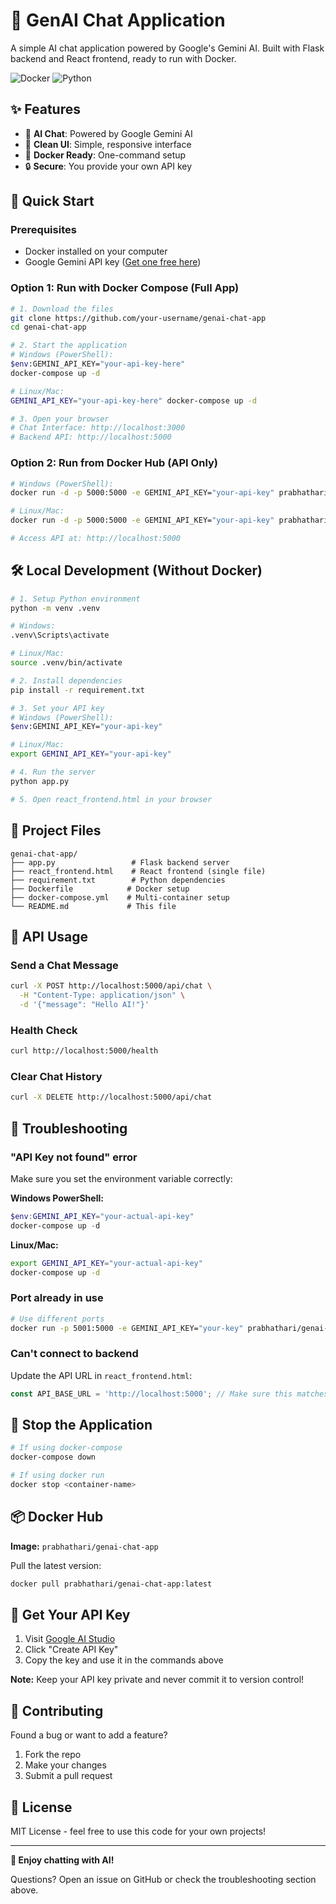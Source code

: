 # 🤖 GenAI Chat Application

A simple AI chat application powered by Google's Gemini AI. Built with Flask backend and React frontend, ready to run with Docker.

![Docker](https://img.shields.io/badge/docker-ready-blue.svg)
![Python](https://img.shields.io/badge/python-3.9+-green.svg)

## ✨ Features

- 💬 **AI Chat**: Powered by Google Gemini AI
- 🎨 **Clean UI**: Simple, responsive interface
- 🐳 **Docker Ready**: One-command setup
- 🔒 **Secure**: You provide your own API key

## 🚀 Quick Start

### Prerequisites

- Docker installed on your computer
- Google Gemini API key ([Get one free here](https://makersuite.google.com/app/apikey))

### Option 1: Run with Docker Compose (Full App)

```bash
# 1. Download the files
git clone https://github.com/your-username/genai-chat-app
cd genai-chat-app

# 2. Start the application
# Windows (PowerShell):
$env:GEMINI_API_KEY="your-api-key-here"
docker-compose up -d

# Linux/Mac:
GEMINI_API_KEY="your-api-key-here" docker-compose up -d

# 3. Open your browser
# Chat Interface: http://localhost:3000
# Backend API: http://localhost:5000
```

### Option 2: Run from Docker Hub (API Only)

```bash
# Windows (PowerShell):
docker run -d -p 5000:5000 -e GEMINI_API_KEY="your-api-key" prabhathari/genai-chat-app

# Linux/Mac:
docker run -d -p 5000:5000 -e GEMINI_API_KEY="your-api-key" prabhathari/genai-chat-app

# Access API at: http://localhost:5000
```

## 🛠️ Local Development (Without Docker)

```bash
# 1. Setup Python environment
python -m venv .venv

# Windows:
.venv\Scripts\activate

# Linux/Mac:
source .venv/bin/activate

# 2. Install dependencies
pip install -r requirement.txt

# 3. Set your API key
# Windows (PowerShell):
$env:GEMINI_API_KEY="your-api-key"

# Linux/Mac:
export GEMINI_API_KEY="your-api-key"

# 4. Run the server
python app.py

# 5. Open react_frontend.html in your browser
```

## 📁 Project Files

```
genai-chat-app/
├── app.py                 # Flask backend server
├── react_frontend.html    # React frontend (single file)
├── requirement.txt        # Python dependencies
├── Dockerfile            # Docker setup
├── docker-compose.yml    # Multi-container setup
└── README.md             # This file
```

## 🔌 API Usage

### Send a Chat Message
```bash
curl -X POST http://localhost:5000/api/chat \
  -H "Content-Type: application/json" \
  -d '{"message": "Hello AI!"}'
```

### Health Check
```bash
curl http://localhost:5000/health
```

### Clear Chat History
```bash
curl -X DELETE http://localhost:5000/api/chat
```

## 🐛 Troubleshooting

### "API Key not found" error
Make sure you set the environment variable correctly:

**Windows PowerShell:**
```powershell
$env:GEMINI_API_KEY="your-actual-api-key"
docker-compose up -d
```

**Linux/Mac:**
```bash
export GEMINI_API_KEY="your-actual-api-key"
docker-compose up -d
```

### Port already in use
```bash
# Use different ports
docker run -p 5001:5000 -e GEMINI_API_KEY="your-key" prabhathari/genai-chat-app
```

### Can't connect to backend
Update the API URL in `react_frontend.html`:
```javascript
const API_BASE_URL = 'http://localhost:5000'; // Make sure this matches your backend port
```

## 🛑 Stop the Application

```bash
# If using docker-compose
docker-compose down

# If using docker run
docker stop <container-name>
```

## 📦 Docker Hub

**Image:** `prabhathari/genai-chat-app`

Pull the latest version:
```bash
docker pull prabhathari/genai-chat-app:latest
```

## 🔗 Get Your API Key

1. Visit [Google AI Studio](https://makersuite.google.com/app/apikey)
2. Click "Create API Key"
3. Copy the key and use it in the commands above

**Note:** Keep your API key private and never commit it to version control!

## 🤝 Contributing

Found a bug or want to add a feature? 
1. Fork the repo
2. Make your changes
3. Submit a pull request

## 📄 License

MIT License - feel free to use this code for your own projects!

---

**🎉 Enjoy chatting with AI!**

Questions? Open an issue on GitHub or check the troubleshooting section above.